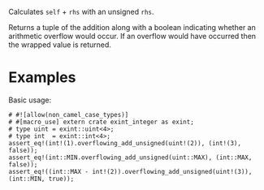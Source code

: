 Calculates `self` + `rhs` with an unsigned `rhs`.

Returns a tuple of the addition along with a boolean indicating whether an
arithmetic overflow would occur. If an overflow would have occurred then the
wrapped value is returned.

# Examples

Basic usage:

```
# #![allow(non_camel_case_types)]
# #[macro_use] extern crate exint_integer as exint;
# type uint = exint::uint<4>;
# type int  = exint::int<4>;
assert_eq!(int!(1).overflowing_add_unsigned(uint!(2)), (int!(3), false));
assert_eq!(int::MIN.overflowing_add_unsigned(uint::MAX), (int::MAX, false));
assert_eq!((int::MAX - int!(2)).overflowing_add_unsigned(uint!(3)), (int::MIN, true));
```
